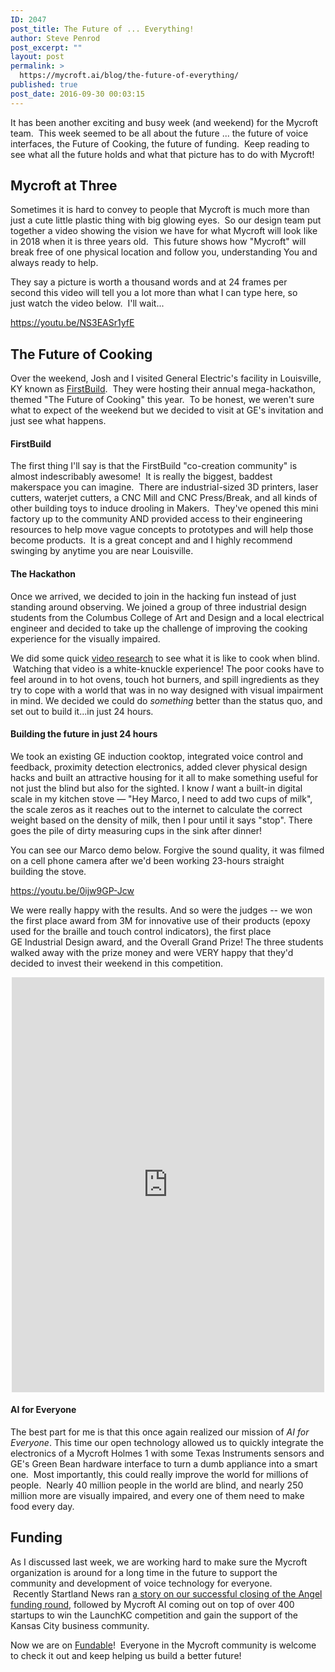 ```yaml
---
ID: 2047
post_title: The Future of ... Everything!
author: Steve Penrod
post_excerpt: ""
layout: post
permalink: >
  https://mycroft.ai/blog/the-future-of-everything/
published: true
post_date: 2016-09-30 00:03:15
---
```

It has been another exciting and busy week (and weekend) for the Mycroft team.  This week seemed to be all about the future ... the future of voice interfaces, the Future of Cooking, the future of funding.  Keep reading to see what all the future holds and what that picture has to do with Mycroft!
<h2>Mycroft at Three</h2>
Sometimes it is hard to convey to people that Mycroft is much more than just a cute little plastic thing with big glowing eyes.  So our design team put together a video showing the vision we have for what Mycroft will look like in 2018 when it is three years old.  This future shows how "Mycroft" will break free of one physical location and follow you, understanding You and always ready to help.

They say a picture is worth a thousand words and at 24 frames per second this video will tell you a lot more than what I can type here, so just watch the video below.  I'll wait...

https://youtu.be/NS3EASr1yfE
<h2>The Future of Cooking</h2>
Over the weekend, Josh and I visited General Electric's facility in Louisville, KY known as <a href="https://firstbuild.com/">FirstBuild</a>.  They were hosting their annual mega-hackathon, themed "The Future of Cooking" this year.  To be honest, we weren't sure what to expect of the weekend but we decided to visit at GE's invitation and just see what happens.
<h4>FirstBuild</h4>
The first thing I'll say is that the FirstBuild "co-creation community" is almost indescribably awesome!  It is really the biggest, baddest makerspace you can imagine.  There are industrial-sized 3D printers, laser cutters, waterjet cutters, a CNC Mill and CNC Press/Break, and all kinds of other building toys to induce drooling in Makers.  They've opened this mini factory up to the community AND provided access to their engineering resources to help move vague concepts to prototypes and will help those become products.  It is a great concept and and I highly recommend swinging by anytime you are near Louisville.
<h4>The Hackathon</h4>
Once we arrived, we decided to join in the hacking fun instead of just standing around observing. We joined a group of three industrial design students from the Columbus College of Art and Design and a local electrical engineer and decided to take up the challenge of improving the cooking experience for the visually impaired.

We did some quick <a href="https://youtu.be/umiOuVA7PEc">video research</a> to see what it is like to cook when blind.  Watching that video is a white-knuckle experience! The poor cooks have to feel around in to hot ovens, touch hot burners, and spill ingredients as they try to cope with a world that was in no way designed with visual impairment in mind. We decided we could do <i>something</i> better than the status quo, and set out to build it...in just 24 hours.
<h4>Building the future in just 24 hours</h4>
We took an existing GE induction cooktop, integrated voice control and feedback, proximity detection electronics, added clever physical design hacks and built an attractive housing for it all to make something useful for not just the blind but also for the sighted. I know <em>I</em> want a built-in digital scale in my kitchen stove — "Hey Marco, I need to add two cups of milk", the scale zeros as it reaches out to the internet to calculate the correct weight based on the density of milk, then I pour until it says "stop". There goes the pile of dirty measuring cups in the sink after dinner!

You can see our Marco demo below. Forgive the sound quality, it was filmed on a cell phone camera after we'd been working 23-hours straight building the stove.

https://youtu.be/0ijw9GP-Jcw

We were really happy with the results. And so were the judges -- we won the first place award from 3M for innovative use of their products (epoxy used for the braille and touch control indicators), the first place GE Industrial Design award, and the Overall Grand Prize! The three students walked away with the prize money and were VERY happy that they'd decided to invest their weekend in this competition.

<center><iframe style="border: none; overflow: hidden;" src="https://www.facebook.com/plugins/post.php?href=https%3A%2F%2Fwww.facebook.com%2Fthefirstbuild%2Fposts%2F1837391186489846&amp;width=500" width="500" height="664" frameborder="0" scrolling="no"></iframe></center>
<h4>AI for Everyone</h4>
The best part for me is that this once again realized our mission of <em>AI for Everyone</em>. This time our open technology allowed us to quickly integrate the electronics of a Mycroft Holmes 1 with some Texas Instruments sensors and GE's Green Bean hardware interface to turn a dumb appliance into a smart one.  Most importantly, this could really improve the world for millions of people.  Nearly 40 million people in the world are blind, and nearly 250 million more are visually impaired, and every one of them need to make food every day.
<h2>Funding</h2>
As I discussed last week, we are working hard to make sure the Mycroft organization is around for a long time in the future to support the community and development of voice technology for everyone.  Recently Startland News ran <a href="http://www.startlandnews.com/2016/09/mycroft-raises-335k-artificial-intelligence-platform/">a story on our successful closing of the Angel funding round</a>, followed by Mycroft AI coming out on top of over 400 startups to win the LaunchKC competition and gain the support of the Kansas City business community.

Now we are on <a href="https://www.fundable.com/mycroft-ai">Fundable</a>!  Everyone in the Mycroft community is welcome to check it out and keep helping us build a better future!